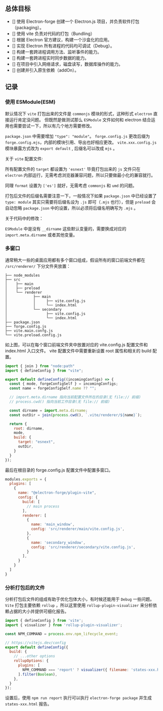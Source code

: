 ## 总体目标

- [] 使用 Electron-forge 创建一个 Electron.js 项目，并负责软件打包（packaging）。
- [] 使用 vite 负责对代码的打包（Bundling）
- [] 根据 Electron 官方建议，构建一个沙盒化的应用。
- [] 实现 Electron 所有进程的代码均可调试（Debug）。
- [] 构建一套跨进程调用方法、监听事件的能力。
- [] 构建一套跨进程实时同步数据的能力。
- [] 在项目中引入网络请求，磁盘读写，数据库操作的能力。
- [] 创建并引入原生依赖（addOn）。

## 记录

### 使用 ESModule(ESM)

默认情况下 `vite` 打包出来的文件是 `commonjs` 模块的形式，这种形式 `electron` 直接运行肯定没问题。
但既然是做测试那么 `ESModule` 文件如何和 electron 结合运用也需要尝试一下，所以有几个地方需要修改。

`package.json` 中需要增加 `"type": "module"`。
`forge.config.js` 更改后缀为 `forge.config.mjs`，内部的模块引用、导出也好相应更改。
`vite.xxx.config.js` 模块暴露方式改为 `export default` , 后缀名可以改成 `mjs` 。

关于 `vite` 配置文件:

所有配置文件的 `target` 都设置为 `'esnext'` 毕竟打包出来的 `js` 文件只在 `electron` 内部运行，无需考虑浏览器兼容问题，所以只要做最小化的兼容就行。 

同理 `format` 设置为 `['es']` 就好，无需考虑 `commonjs` 和 `umd` 的问题。

打包后文件的后缀名需要注意一下，一般情况下如果 `package.json` 中已经设置了 `type: module` 其实只需要将后缀名设为 `.js` 即可（`.mjs` 也行），但是 `preload` 会自动忽略 `package.json` 中的设置，所以必须将后缀名明确写为 `.mjs` 。

关于代码中的修改：

`ESModule` 中是没有 `__dirname` 这些默认变量的，需要换成对应的 `import.meta.dirname` 或者其他变量。

### 多窗口

通常稍大一些的桌面应用都有多个窗口组成，假设所有的窗口前端文件都在 `/src/renderer/` 下分文件夹放置：

```shell
├── node_modules
├── src
│    ├── main
│    ├── preload
│    └── renderer
│            ├── main
│            │     ├── vite.config.js
│            │     └── index.html
│            └── secondary
│                  ├── vite.config.js
│                  └── index.html
├── package.json
├── forge.config.js
├── vite.main.confg.js
└── vite.preload.config.js
```

如上图，可以在每个窗口前端文件夹中放置对应的 vite.config.js 配置文件和 index.html 入口文件。
vite 配置文件中需要重新设置 root 属性和相关的 build 配置。

```js
import { join } from "node:path"
import { defineConfig } from "vite";

export default defineConfig((incomingConfigs) => {
  const { mode, forgeConfigSelf } = incomingConfigs;
  const name = forgeConfigSelf.name ?? "";

  // import.meta.dirname 指向当前配置文件所在的目录(无 file:// 前缀)
  // process.cwd() 指向当前工作目录(无 file:// 前缀)

  const dirname = import.meta.dirname;
  const outDir = join(process.cwd(), `.vite/renderer/${name}`);

  return {
    root: dirname,
    mode,
    build: {
      target: "esnext",
      outDir,
    }
  }
});
```

最后在根目录的 forge.config.js 配置文件中配置多窗口。

```js
modules.exports = {
  plugins: [
    {
      name: "@electron-forge/plugin-vite",
      config: {
        build: [
          // main process 
        ],
        renderer: [
          {
            name: 'main_window',
            config: 'src/renderer/main/vite.config.js',
          },
          {
            name: 'secondary_window',
            config: 'src/renderer/secondary/vite.config.js',
          }
        ],
      }
    }
  ]
}
```

### 分析打包后的文件

分析打包后文件的组成有助于优化包体大小，有时候还能用于 `Debug` 一些问题。
`Vite` 打包主要依赖 `rollup` ，所以这里使用 `rollup-plugin-visualizer` 来分析依赖占据的大小并提供可细化报告。


```js
import { defineConfig } from 'vite';
import { visualizer } from 'rollup-plugin-visualizer';

const NPM_COMMAND = process.env.npm_lifecycle_event;

// https://vitejs.dev/config
export default defineConfig({
  build: {
    // ...other options
    rollupOptions: {
      plugins: [
        NPM_COMMAND === 'report' ? visualizer({ filename: 'states-xxx.html' }) : null,
      ].filter(Boolean),
    },
  }
});
```

设置后，使用 `npm run report` 执行可以执行 `electron-forge package` 并生成 `states-xxx.html` 报告。
